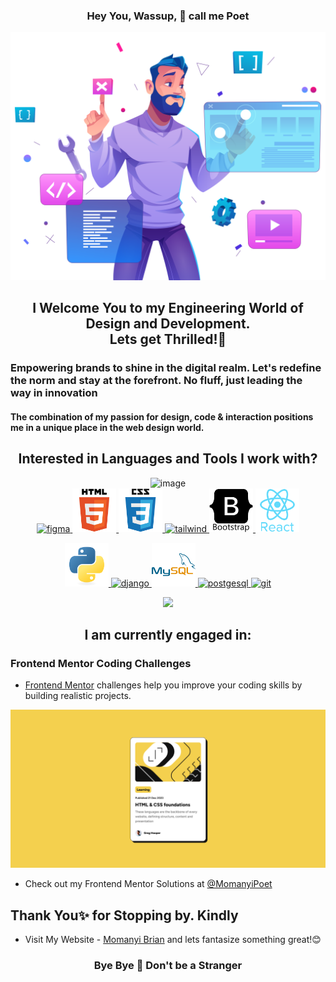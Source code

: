 <h3 align="center">Hey You, Wassup, 👋 call me Poet</h3>

![Alt text](coding.png)

<h2 align="center">I Welcome You to my Engineering World of Design and Development. <br> Lets get Thrilled!👻</h2>

<h3 align="left">Empowering brands to shine in the digital realm. Let's redefine the norm and stay at the forefront. No fluff, just leading the way in innovation</h3>

<h4>The combination of my passion for design, code & interaction positions me in a unique place in the web design world.</h4>

<h2 align="center">Interested in Languages and Tools I work with?</h2>

<div align="center">
  <img src='https://raw.githubusercontent.com/abhisheknaiidu/abhisheknaiidu/master/code.gif' alt='image' width='500'>
</div>

<div align="center">
  <a href="https://www.figma.com/" target="_blank" rel="noreferrer"> <img src="https://www.vectorlogo.zone/logos/figma/figma-icon.svg" alt="figma" width="70" height="70"/> </a>
  <a href="https://www.w3.org/html/" target="_blank" rel="noreferrer"> <img src="https://raw.githubusercontent.com/devicons/devicon/master/icons/html5/html5-original-wordmark.svg" alt="html5" width="70" height="70"/> </a>
  <a href="https://www.w3schools.com/css/" target="_blank" rel="noreferrer"> <img src="https://raw.githubusercontent.com/devicons/devicon/master/icons/css3/css3-original-wordmark.svg" alt="css3" width="70" height="70"/> </a>
  <a href="https://www.tailwind.com/" target="_blank" rel="noreferrer"> <img src="https://www.vectorlogo.zone/logos/tailwindcss/tailwindcss-icon.svg" alt="tailwind" width="70" height="70"/> </a>
  <a href="https://getbootstrap.com" target="_blank" rel="noreferrer"> <img src="https://raw.githubusercontent.com/devicons/devicon/master/icons/bootstrap/bootstrap-plain-wordmark.svg" alt="bootstrap" width="70" height="70"/> </a>
  <a href="https://reactjs.org/" target="_blank" rel="noreferrer"> <img src="https://raw.githubusercontent.com/devicons/devicon/master/icons/react/react-original-wordmark.svg" alt="react" width="70" height="70"/> </a>

  <a href="https://www.python.org" target="_blank" rel="noreferrer"> <img src="https://raw.githubusercontent.com/devicons/devicon/master/icons/python/python-original.svg" alt="python" width="70" height="70"/> </a>
  <a href="https://www.djangoproject.com/" target="_blank" rel="noreferrer"> <img src="https://cdn.worldvectorlogo.com/logos/django.svg" alt="django" width="70" height="70"/> </a>
  <a href="https://www.mysql.com/" target="_blank" rel="noreferrer"> <img src="https://raw.githubusercontent.com/devicons/devicon/master/icons/mysql/mysql-original-wordmark.svg" alt="mysql" width="70" height="70"/> </a>
  <a href="https://www.postgesql.com/" target="_blank" rel="noreferrer"> <img src="https://www.vectorlogo.zone/logos/postgresql/postgresql-icon.svg" alt="postgesql" width="70" height="70"/> </a>
  <a href="https://www.git.com/" target="_blank" rel="noreferrer"> <img src="https://www.vectorlogo.zone/logos/git-scm/git-scm-icon.svg" alt="git" width="70" height="70"/> </a>
</div>

<div align='center'>
  <img src="https://github-readme-stats.vercel.app/api?username=MomanyiPoet&&show_icons=true&title_color=FF7F50&icon_color=FA8072&text_color=daf7dc&bg_color=151515">
</div>

<h2 align="center">I am currently engaged in:</h2>

<h3>Frontend Mentor Coding Challenges</h3>

- [Frontend Mentor](https://www.frontendmentor.io) challenges help you improve your coding skills by building realistic projects.

![Alt text](Card.png)

- Check out my Frontend Mentor Solutions at [@MomanyiPoet](https://www.frontendmentor.io/profile/MomanyiPoet)

## Thank You✨ for Stopping by. Kindly

- Visit My Website - [Momanyi Brian](https://momanyi-brian-portfolio.vercel.app) and lets fantasize something great!😊

<h3 align='center'>Bye Bye 🎊 Don't be a Stranger</h3>